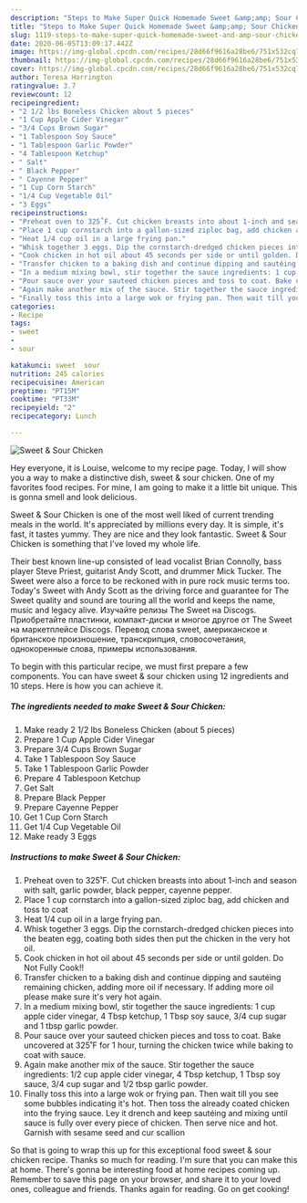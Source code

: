 ```yaml
---
description: "Steps to Make Super Quick Homemade Sweet &amp;amp; Sour Chicken"
title: "Steps to Make Super Quick Homemade Sweet &amp;amp; Sour Chicken"
slug: 1119-steps-to-make-super-quick-homemade-sweet-and-amp-sour-chicken
date: 2020-06-05T13:09:17.442Z
image: https://img-global.cpcdn.com/recipes/28d66f9616a28be6/751x532cq70/sweet-sour-chicken-recipe-main-photo.jpg
thumbnail: https://img-global.cpcdn.com/recipes/28d66f9616a28be6/751x532cq70/sweet-sour-chicken-recipe-main-photo.jpg
cover: https://img-global.cpcdn.com/recipes/28d66f9616a28be6/751x532cq70/sweet-sour-chicken-recipe-main-photo.jpg
author: Teresa Harrington
ratingvalue: 3.7
reviewcount: 12
recipeingredient:
- "2 1/2 lbs Boneless Chicken about 5 pieces"
- "1 Cup Apple Cider Vinegar"
- "3/4 Cups Brown Sugar"
- "1 Tablespoon Soy Sauce"
- "1 Tablespoon Garlic Powder"
- "4 Tablespoon Ketchup"
- " Salt"
- " Black Pepper"
- " Cayenne Pepper"
- "1 Cup Corn Starch"
- "1/4 Cup Vegetable Oil"
- "3 Eggs"
recipeinstructions:
- "Preheat oven to 325˚F. Cut chicken breasts into about 1-inch and season with salt, garlic powder, black pepper, cayenne pepper."
- "Place 1 cup cornstarch into a gallon-sized ziploc bag, add chicken and toss to coat"
- "Heat 1/4 cup oil in a large frying pan."
- "Whisk together 3 eggs. Dip the cornstarch-dredged chicken pieces into the beaten egg, coating both sides then put the chicken in the very hot oil."
- "Cook chicken in hot oil about 45 seconds per side or until golden. Do Not Fully Cook!!"
- "Transfer chicken to a baking dish and continue dipping and sautéing remaining chicken, adding more oil if necessary. If adding more oil please make sure it&#39;s very hot again."
- "In a medium mixing bowl, stir together the sauce ingredients: 1 cup apple cider vinegar, 4 Tbsp ketchup, 1 Tbsp soy sauce, 3/4 cup sugar and 1 tbsp garlic powder."
- "Pour sauce over your sauteed chicken pieces and toss to coat. Bake uncovered at 325˚F for 1 hour, turning the chicken twice while baking to coat with sauce."
- "Again make another mix of the sauce. Stir together the sauce ingredients: 1/2 cup apple cider vinegar, 4 Tbsp ketchup, 1 Tbsp soy sauce, 3/4 cup sugar and 1/2 tbsp garlic powder."
- "Finally toss this into a large wok or frying pan. Then wait till you see some bubbles indicating it&#39;s hot. Then toss the already coated chicken into the frying sauce. Ley it drench and keep sautéing and mixing until sauce is fully over every piece of chicken. Then serve nice and hot. Garnish with sesame seed and cur scallion"
categories:
- Recipe
tags:
- sweet
- 
- sour

katakunci: sweet  sour 
nutrition: 245 calories
recipecuisine: American
preptime: "PT15M"
cooktime: "PT33M"
recipeyield: "2"
recipecategory: Lunch

---
```



![Sweet &amp; Sour Chicken](https://img-global.cpcdn.com/recipes/28d66f9616a28be6/751x532cq70/sweet-sour-chicken-recipe-main-photo.jpg)

Hey everyone, it is Louise, welcome to my recipe page. Today, I will show you a way to make a distinctive dish, sweet &amp; sour chicken. One of my favorites food recipes. For mine, I am going to make it a little bit unique. This is gonna smell and look delicious.

Sweet &amp; Sour Chicken is one of the most well liked of current trending meals in the world. It's appreciated by millions every day. It is simple, it's fast, it tastes yummy. They are nice and they look fantastic. Sweet &amp; Sour Chicken is something that I've loved my whole life.

Their best known line-up consisted of lead vocalist Brian Connolly, bass player Steve Priest, guitarist Andy Scott, and drummer Mick Tucker. The Sweet were also a force to be reckoned with in pure rock music terms too. Today&#39;s Sweet with Andy Scott as the driving force and guarantee for The Sweet quality and sound are touring all the world and keeps the name, music and legacy alive. Изучайте релизы The Sweet на Discogs. Приобретайте пластинки, компакт-диски и многое другое от The Sweet на маркетплейсе Discogs. Перевод слова sweet, американское и британское произношение, транскрипция, словосочетания, однокоренные слова, примеры использования.


To begin with this particular recipe, we must first prepare a few components. You can have sweet &amp; sour chicken using 12 ingredients and 10 steps. Here is how you can achieve it.

<!--inarticleads1-->

##### The ingredients needed to make Sweet &amp; Sour Chicken:

1. Make ready 2 1/2 lbs Boneless Chicken (about 5 pieces)
1. Prepare 1 Cup Apple Cider Vinegar
1. Prepare 3/4 Cups Brown Sugar
1. Take 1 Tablespoon Soy Sauce
1. Take 1 Tablespoon Garlic Powder
1. Prepare 4 Tablespoon Ketchup
1. Get  Salt
1. Prepare  Black Pepper
1. Prepare  Cayenne Pepper
1. Get 1 Cup Corn Starch
1. Get 1/4 Cup Vegetable Oil
1. Make ready 3 Eggs




<!--inarticleads2-->

##### Instructions to make Sweet &amp; Sour Chicken:

1. Preheat oven to 325˚F. Cut chicken breasts into about 1-inch and season with salt, garlic powder, black pepper, cayenne pepper.
1. Place 1 cup cornstarch into a gallon-sized ziploc bag, add chicken and toss to coat
1. Heat 1/4 cup oil in a large frying pan.
1. Whisk together 3 eggs. Dip the cornstarch-dredged chicken pieces into the beaten egg, coating both sides then put the chicken in the very hot oil.
1. Cook chicken in hot oil about 45 seconds per side or until golden. Do Not Fully Cook!!
1. Transfer chicken to a baking dish and continue dipping and sautéing remaining chicken, adding more oil if necessary. If adding more oil please make sure it&#39;s very hot again.
1. In a medium mixing bowl, stir together the sauce ingredients: 1 cup apple cider vinegar, 4 Tbsp ketchup, 1 Tbsp soy sauce, 3/4 cup sugar and 1 tbsp garlic powder.
1. Pour sauce over your sauteed chicken pieces and toss to coat. Bake uncovered at 325˚F for 1 hour, turning the chicken twice while baking to coat with sauce.
1. Again make another mix of the sauce. Stir together the sauce ingredients: 1/2 cup apple cider vinegar, 4 Tbsp ketchup, 1 Tbsp soy sauce, 3/4 cup sugar and 1/2 tbsp garlic powder.
1. Finally toss this into a large wok or frying pan. Then wait till you see some bubbles indicating it&#39;s hot. Then toss the already coated chicken into the frying sauce. Ley it drench and keep sautéing and mixing until sauce is fully over every piece of chicken. Then serve nice and hot. Garnish with sesame seed and cur scallion




So that is going to wrap this up for this exceptional food sweet &amp; sour chicken recipe. Thanks so much for reading. I'm sure that you can make this at home. There's gonna be interesting food at home recipes coming up. Remember to save this page on your browser, and share it to your loved ones, colleague and friends. Thanks again for reading. Go on get cooking!
